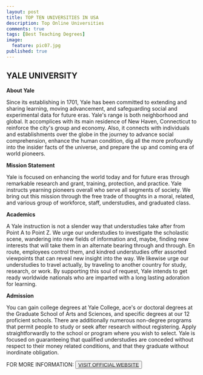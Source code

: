 ```yaml
---
layout: post
title: TOP TEN UNIVERSITIES IN USA
description: Top Online Universities
comments: true
tags: [Best Teaching Degrees]
image:
  feature: pic07.jpg
published: true
---
```

## YALE UNIVERSITY ##

**About Yale**

Since its establishing in 1701, Yale has been committed to extending and sharing learning, moving advancement, and safeguarding social and experimental data for future eras. Yale's range is both neighborhood and global. It accomplices with its main residence of New Haven, Connecticut to reinforce the city's group and economy. Also, it connects with individuals and establishments over the globe in the journey to advance social comprehension, enhance the human condition, dig all the more profoundly into the insider facts of the universe, and prepare the up and coming era of world pioneers.

**Mission Statement**

Yale is focused on enhancing the world today and for future eras through remarkable research and grant, training, protection, and practice. Yale instructs yearning pioneers overall who serve all segments of society. We bring out this mission through the free trade of thoughts in a moral, related, and various group of workforce, staff, understudies, and graduated class.

**Academics**

A Yale instruction is not a slender way that understudies take after from Point A to Point Z. We urge our understudies to investigate the scholastic scene, wandering into new fields of information and, maybe, finding new interests that will take them in an alternate bearing through and through. En route, employees control them, and kindred understudies offer assorted viewpoints that can reveal new insight into the way. We likewise urge our understudies to travel actually, by traveling to another country for study, research, or work. By supporting this soul of request, Yale intends to get ready worldwide nationals who are imparted with a long lasting adoration for learning.

**Admission**

You can gain college degrees at Yale College, ace's or doctoral degrees at the Graduate School of Arts and Sciences, and specific degrees at our 12 proficient schools. There are additionally numerous non-degree programs that permit people to study or seek after research without registering. Apply straightforwardly to the school or program where you wish to select. Yale is focused on guaranteeing that qualified understudies are conceded without respect to their money related conditions, and that they graduate without inordinate obligation.

FOR MORE INFORMATION:
<button><a href="http://www.yale.edu/">VISIT OFFICIAL WEBSITE</a></button>


